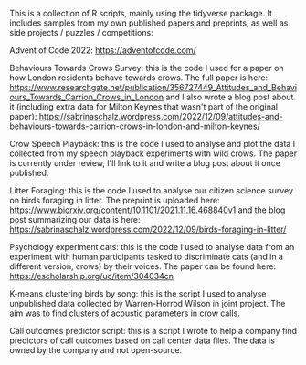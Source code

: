 
This is a collection of R scripts, mainly using the tidyverse package. It includes samples from my own published papers and preprints, as well as side projects / puzzles / competitions:



Advent of Code 2022: https://adventofcode.com/

Behaviours Towards Crows Survey: this is the code I used for a paper on how London residents behave towards crows. The full paper is here: https://www.researchgate.net/publication/356727449_Attitudes_and_Behaviours_Towards_Carrion_Crows_in_London and I also wrote a blog post about it (including extra data for Milton Keynes that wasn't part of the original paper): https://sabrinaschalz.wordpress.com/2022/12/09/attitudes-and-behaviours-towards-carrion-crows-in-london-and-milton-keynes/

Crow Speech Playback: this is the code I used to analyse and plot the data I collected from my speech playback experiments with wild crows. The paper is currently under review, I'll link to it and write a blog post about it once published.

Litter Foraging: this is the code I used to analyse our citizen science survey on birds foraging in litter. The preprint is uploaded here: https://www.biorxiv.org/content/10.1101/2021.11.16.468840v1 and the blog post summarizing our data is here: https://sabrinaschalz.wordpress.com/2022/12/09/birds-foraging-in-litter/

Psychology experiment cats: this is the code I used to analyse data from an experiment with human participants tasked to discriminate cats (and in a different version, crows) by their voices. The paper can be found here: https://escholarship.org/uc/item/304034cn

K-means clustering birds by song: this is the script I used to analyse unpublished data collected by Warren-Horrod Wilson in joint project. The aim was to find clusters of acoustic parameters in crow calls.

Call outcomes predictor script: this is a script I wrote to help a company find predictors of call outcomes based on call center data files. The data is owned by the company and not open-source.
